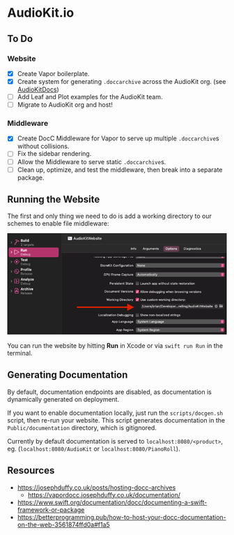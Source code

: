 # AudioKit.io

## To Do

### Website

- [x] Create Vapor boilerplate.
- [x] Create system for generating `.doccarchive` across the AudioKit org. (see [AudioKitDocs](https://github.com/bdrelling/AudioKitDocs))
- [ ] Add Leaf and Plot examples for the AudioKit team.
- [ ] Migrate to AudioKit org and host!

### Middleware

- [x] Create DocC Middleware for Vapor to serve up multiple `.doccarchive`s without collisions.
- [ ] Fix the sidebar rendering.
- [ ] Allow the Middleware to serve static `.doccarchive`s.
- [ ] Clean up, optimize, and test the middleware, then break into a separate package.

## Running the Website

The first and only thing we need to do is add a working directory to our schemes to enable file middleware:

![Configure your working directory.](/.github/images/configure_working_directory.png)

You can run the website by hitting **Run** in Xcode or via `swift run Run` in the terminal.

## Generating Documentation

By default, documentation endpoints are disabled, as documentation is dynamically generated on deployment.

If you want to enable documentation locally, just run the `scripts/docgen.sh` script, then re-run your website. This script generates documentation in the `Public/documentation` directory, which is gitignored.

Currently by default documentation is served to `localhost:8080/<product>`, eg. (`localhost:8080/AudioKit` or `localhost:8080/PianoRoll`).

## Resources

- <https://josephduffy.co.uk/posts/hosting-docc-archives>
  - <https://vapordocc.josephduffy.co.uk/documentation/>
- <https://www.swift.org/documentation/docc/documenting-a-swift-framework-or-package>
- <https://betterprogramming.pub/how-to-host-your-docc-documentation-on-the-web-3561874ffd0a#f1a5>
